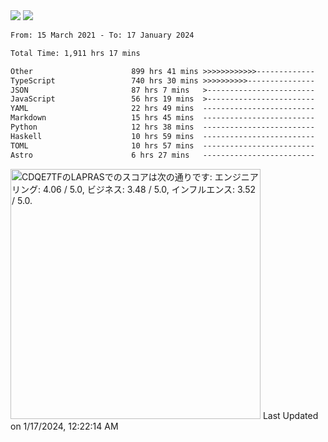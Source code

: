 <div>
  <img src="https://github-readme-stats.vercel.app/api?username=naporin0624&count_private=true&show_icons=true" />
  <img src="https://github-readme-stats.vercel.app/api/top-langs/?username=naporin0624&layout=compact&hide=css" />
  <!--START_SECTION:waka-->

```txt
From: 15 March 2021 - To: 17 January 2024

Total Time: 1,911 hrs 17 mins

Other                      899 hrs 41 mins >>>>>>>>>>>>-------------   47.07 %
TypeScript                 740 hrs 30 mins >>>>>>>>>>---------------   38.74 %
JSON                       87 hrs 7 mins   >------------------------   04.56 %
JavaScript                 56 hrs 19 mins  >------------------------   02.95 %
YAML                       22 hrs 49 mins  -------------------------   01.19 %
Markdown                   15 hrs 45 mins  -------------------------   00.82 %
Python                     12 hrs 38 mins  -------------------------   00.66 %
Haskell                    10 hrs 59 mins  -------------------------   00.57 %
TOML                       10 hrs 57 mins  -------------------------   00.57 %
Astro                      6 hrs 27 mins   -------------------------   00.34 %
```

<!--END_SECTION:waka-->
  
  <!--START_SECTION:lapras-card-->
<p ><a href="https://lapras.com/public/CDQE7TF" target="_blank" rel="noopener noreferrer"><img alt="CDQE7TFのLAPRASでのスコアは次の通りです: エンジニアリング: 4.06 / 5.0, ビジネス: 3.48 / 5.0, インフルエンス: 3.52 / 5.0." src="https://lapras-card-generator.vercel.app/api/svg?e=4.06&b=3.48&i=3.52&b1=%23232323&b2=%236d6d6d&i1=%23212121&i2=%23818181&l=ja" width="400" ></a>  
Last Updated on 1/17/2024, 12:22:14 AM</p>
<!--END_SECTION:lapras-card-->
</div>
